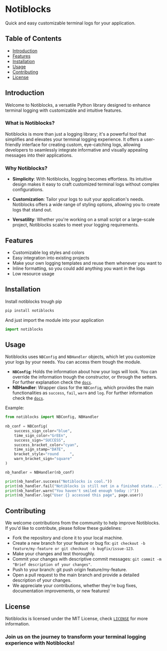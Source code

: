 # Notiblocks

Quick and easy customizable terminal logs for your application.

## Table of Contents

- [Introduction](#introduction)
- [Features](#features)
- [Installation](#installation)
- [Usage](#usage)
- [Contributing](#contributing)
- [License](#license)

## Introduction

Welcome to Notiblocks, a versatile Python library designed to enhance terminal logging with customizable and intuitive features.

### What is Notiblocks?

Notiblocks is more than just a logging library; it's a powerful tool that simplifies and elevates your terminal logging experience. It offers a user-friendly interface for creating custom, eye-catching logs, allowing developers to seamlessly integrate informative and visually appealing messages into their applications.

### Why Notiblocks?

- **Simplicity**: With Notiblocks, logging becomes effortless. Its intuitive design makes it easy to craft customized terminal logs without complex configurations.
  
- **Customization**: Tailor your logs to suit your application's needs. Notiblocks offers a wide range of styling options, allowing you to create logs that stand out.

- **Versatility**: Whether you're working on a small script or a large-scale project, Notiblocks scales to meet your logging requirements.

## Features

- Customizable log styles and colors
- Easy integration into existing projects
- Make your own logging templates and reuse them whenever you want to
- Inline formatting, so you could add anything you want in the logs
- Low resource usage

## Installation

Install notiblocks trough pip

```bash
pip install notiblocks
```

And just import the module into your application

```python
import notiblocks
```

## Usage
Notiblocks uses `NBConfig` and `NBHandler` objects, which let you customize your logs by your needs. You can access them trough the module.

* **`NBConfig`**: Holds the information about how your logs will look. You can override the information trough the constructor, or through the setters. For further explanation check the [`docs`](/docs/nbconfig.md).
* **NBHandler**: Wrapper class for the `NBConfig`, which provides the main functionalities as `success`, `fail`, `warn` and `log`. For further information check the [`docs`](/docs/nbhandler.md).

Example:
```python
from notiblocks import NBConfig, NBHandler
    
nb_conf = NBConfig(
    success_sign_color="blue",
    time_sign_color="GrEEn",
    success_sign="SUCCESS",
    success_bracket_color="cyan",
    time_sign_stamp="DATE",
    bracket_style="round     ",
    warn_bracket_sign="square"
)

nb_handler = NBHandler(nb_conf)

print(nb_handler.success("Notiblocks is cool."))
print(nb_handler.fail("Notiblocks is still not in a finished state..."))
print(nb_handler.warn("You haven't smiled enough today :)"))
print(nb_handler.log("User {} accessed this page", page.user))
```

## Contributing
We welcome contributions from the community to help improve Notiblocks. If you'd like to contribute, please follow these guidelines:

* Fork the repository and clone it to your local machine.
* Create a new branch for your feature or bug fix: `git checkout -b feature/my-feature or git checkout -b bugfix/issue-123`.
* Make your changes and test thoroughly.
* Commit your changes with descriptive commit messages: `git commit -m "Brief description of your changes"`.
* Push to your branch: git push origin feature/my-feature.
* Open a pull request to the main branch and provide a detailed description of your changes.
* We appreciate your contributions, whether they're bug fixes, documentation improvements, or new features!

## License
Notiblocks is licensed under the MIT License, check [`LICENSE`](/LICENSE) for more information.

### Join us on the journey to transform your terminal logging experience with Notiblocks!